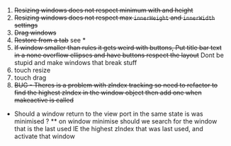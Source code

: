 1) ~~Resizing windows does not respect minimum with and height~~
2) ~~Resizing windows does not respect max `innerHeight` and `innerWidth` settings~~
3) ~~Drag windows~~
4) ~~Restore from a tab~~ see *
5) ~~If window smaller than rules it gets weird with buttons, Put title bar text in a none overflow ellipses and have buttons respect the layout~~ Dont be stupid and make windows that break stuff
6) touch resize
7) touch drag
8) ~~BUG - Theres is a problem with zIndex tracking so need to refactor to find the highest zIndex in the window object then add one when makeactive is called~~

* Should a window return to the view port in the same state is was minimised ?
** on window minimise should we search for the window that is the last used IE the highest zIndex that was last used, and activate that window

